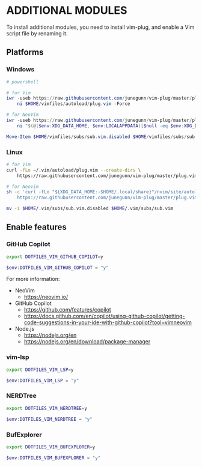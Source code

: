 # ADDITIONAL MODULES

To install additional modules, you need to install vim-plug, and enable a Vim script file by renaming it.

## Platforms

### Windows

```powershell
# powershell

# for Vim
iwr -useb https://raw.githubusercontent.com/junegunn/vim-plug/master/plug.vim |`
    ni $HOME/vimfiles/autoload/plug.vim -Force

# for NeoVim
iwr -useb https://raw.githubusercontent.com/junegunn/vim-plug/master/plug.vim |`
    ni "$(@($env:XDG_DATA_HOME, $env:LOCALAPPDATA)[$null -eq $env:XDG_DATA_HOME])/nvim-data/site/autoload/plug.vim" -Force

Move-Item $HOME/vimfiles/subs/sub.vim.disabled $HOME/vimfiles/subs/sub.vim
```

### Linux

```bash
# for Vim
curl -fLo ~/.vim/autoload/plug.vim --create-dirs \
    https://raw.githubusercontent.com/junegunn/vim-plug/master/plug.vim

# for Neovim
sh -c 'curl -fLo "${XDG_DATA_HOME:-$HOME/.local/share}"/nvim/site/autoload/plug.vim --create-dirs \
    https://raw.githubusercontent.com/junegunn/vim-plug/master/plug.vim'

mv -i $HOME/.vim/subs/sub.vim.disabled $HOME/.vim/subs/sub.vim
```

## Enable features

### GitHub Copilot

```bash
export DOTFILES_VIM_GITHUB_COPILOT=y
```

```powershell
$env:DOTFILES_VIM_GITHUB_COPILOT = "y"
```

For more information:

- NeoVim
    - https://neovim.io/
- GitHub Copilot
    - https://github.com/features/copilot
    - https://docs.github.com/en/copilot/using-github-copilot/getting-code-suggestions-in-your-ide-with-github-copilot?tool=vimneovim
- Node.js
    - https://nodejs.org/en
    - https://nodejs.org/en/download/package-manager

### vim-lsp

```bash
export DOTFILES_VIM_LSP=y
```

```powershell
$env:DOTFILES_VIM_LSP = "y"
```

### NERDTree

```bash
export DOTFILES_VIM_NERDTREE=y
```

```powershell
$env:DOTFILES_VIM_NERDTREE = "y"
```

### BufExplorer

```bash
export DOTFILES_VIM_BUFEXPLORER=y
```

```powershell
$env:DOTFILES_VIM_BUFEXPLORER = "y"
```
